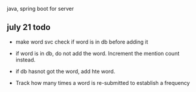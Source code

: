 java, spring boot for server

## july 21 todo

- make word svc check if word is in db before adding it
- if word is in db, do not add the word. Increment the mention count instead.
- if db hasnot got the word, add hte word.

- Track how many times a word is re-submitted to establish a frequency
